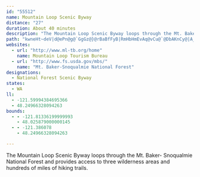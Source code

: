 ```yaml
---
id: "55512"
name: Mountain Loop Scenic Byway
distance: "27"
duration: About 40 minutes
description: "The Mountain Loop Scenic Byway loops through the Mt. Baker- Snoqualmie National Forest and provides access to three wilderness areas and hundreds of miles of hiking trails."
path: "kwneHt~deV|d@ePn@g@`GgGz@}@rBaBfFyB|RmHbHmEvAq@vCu@`@DbAKnCy@|A_AtMsKj^gXfJ_GdBeBZg@jAmCr@_DxAoNj@qFR}@x@cDbByDn@wBNcAHeBOgE?{CNsAh@mCr@yBd@}@h@gBxAsDbB_DpBgBpAuBrCmMhCgHlDaMtAmCbDyDfA_B~@gBxAuDrC_JjE{IdD{ElCgDbCgExBgGrCaJrCcGxAuB~BsCdDyC|JmG`H{GhBaCfEmI~AgElBqGrG_Vl@qAfIwMhCyF^kA\\sAhG_\\rAgFbCeHpCuG~AuCtAqBpAkAt@oArBwEdAuCvEwOdAsF|BsOrAwOjAc_@l@cJt@_K\\iBd@cBfLkWv@sA~OuShBaDb@eATkAhAiHxA{HbBsH|ByJnBiGt@yAlEaGhBsCvF_Lb@m@z@aA~G{Ed@k@|@mBd@eCbC{RdBiIRyAHkBC}IEqA[gCq@mDmAwDgBaE}BaIM_A@u@ZqBXy@nEuIzBaFj@kB\\yBJkA?aBo@qv@ReFTkATiAbAyBt@eAv@w@`N}JxA_B|AqBhVe`@x@{@`GsDrA_@j@?|AZlCZj@@d@K`EyBbIaGlBFnI|ApAElA_@h@_@Va@bDqH`BmCb@a@nM_EhEs@fCkArDuB~PuObB]~DmBfBkAvGaF~GiGlDyBr@SbBOrAo@rDqEh@[zAWTMtCuEvH{I|CeChCgCxA_Ah@ClClAdBpAhBr@dEVnBWvNiFl@o@h@Oh@ErADd@KdCgBjBqBxBgHbD}I~AkGTStFq@hA?T[bCmBx@_@h@w@bF_F~@}AlAcFZu@f@}@pAoApBeBrBqArCoA~C}@jFgChCaCjIgL~@mCbFiSvC{Gj@_AzDeEnDaDfAm@|NqE~DYfAP|FdCp@FhAEdBs@hAEtA^p@^zAzCh@v@bA`@r@AhBm@nMwBtIS`CJjKrBfLfFdItAl@\\xAxAJZ^jCb@~HXlCd@x@NLpE`@vIh@nB`@vWtRxBjClA`BnB~Dt@hBtFrKdA`En@jAfAXbAdA~B`HbCbKrA|BxDlCtMtGrGzExJ~LhBdAxFLjEn@tB?fDbBxAf@bDDZPpA`Et@nDHnAN`Gk@zIeAfBw@RILUrAIjB_@|BGfALfBXvBDlBEbBOnA]hAEp@?fAHd@Pd@hArARr@v@~DLnFLrANh@b@h@^H~A_@^k@l@uAbCwA^eAXuBHiAJ[TMPCLJ|A`CTPhAVh@EpAqAd@B^X~@`BlFlK^RtACfAVPP~E|HxA|Ah@ZJB^KbBw@XBt@^lArATJh@K`A?VL^d@r@XbD`@lDpBdCfBdFlFzAx@j@KzCsB`IH^S`B`@`Be@r@?b@M~AeCx@u@|BQdADxBnBvC~Gn@lB|CtGbBrBdBt@fEt@zFrDt@VhCl@|C^hAfANVX`BXz@NvA?dAIlAe@v@aAfAkCrBuBd@aBWmGPwATsAt@_VxQ}@RyCVuAAwBF}GnDu@TgCR{FLuDf@i@\\oA~AaA~B_@rBe@nJOfAo@`Cw@rAuEbD{BbCg@|@y@tBs@lDMxBVrMxBjZ?rFIzBs@`IcArH{A~Ey@fFYzJ_BrNsBpFwPz\\g@fCaA~CqAlCsBxCYl@Wr@{@xE_@lAi@fAsAjB_BrCy@dBoB`Gs@~@cA~@uAl@cBGc@FoCfAwB~A{@jAqAlA_Al@yBp@{@x@wBfCiBrCi@`As@~B_@vBI~AuAvFoKzYoAfEgGhPsEhHwCpCiDzEy@vAcAlCsA`Fo@nDuAfRSlAcBdG_DhHwB`EoD|EsArAqEnCiG~CqYfLc@Zs@|@kA~BiBzEmM~_@kB~EwA~CcIxOm@vAa@xBSrCRvIHpAzAlIR~AtAjW|@tThBfb@NlB@xAPdB^jBbAhDj@jAn@p@fGtEh@~@h@fBPxA`@fM^rDnBbK|@vDrFpLzDdJdFvM|CvFrChG|@~Cz@hFTvBHrBL`IGxEFlFXtDd@|O@lFeAnX?fCXpDx@bHvDn_@~@`LTzAn@xB`A~B|HbLTr@XjBrBpUbE|`@RzDDrFTlCdA~E`A`GxAbNnFjYb@pDBbEi@lMsAbTi@jE_AhDiBvDmDtEwEtHc@|@cCnHoAtHe@dGo@bSFjSArLHjBbEfi@j@nC`AvCdBtDt@xB^~FSbFWrBe@~BqCdHoAxE[nC?dCTzDn@~GxAzKJrCAnEYrD}BxIc@lA{CfFcAxByAlE_@zA]vB[fD}A|XcE|{@Y~Ao@lC_C|Gc@jBSvAAfAJlBd@~CjC~GdA`CRz@Dp@?r@Sd@uAt@sAh@YTe@x@]pBElBBx@`@xAlAxAh@R~@?n@Gn@_@lBgBb@W~Aa@t@EbBN^N|@r@xClDbAlCRdANxA?zADlKEtAc@vDqIr[_AjGOrDIlEUhCSp@yAdDsBtD_B|BsDtEs@tAcCrGaFlO_DrI{DzLe@`EOrD?`AXdClGj]LdDYrBi@|Ay@|Ac@`@o@b@gCx@gKxAsGlAmBxAu@~@q@`Ba@rCIjAB|IIrCw@jC_Az@oCdBs@~@Uf@_AjDwB|LcGp_@gDlRu@bF{Hhb@{Kfi@oAfEoAjCsAfBiA`AoJrG}CrC{AdEi@fDErCm@rjBOpXCpAQ`C"
websites:
  - url: "http://www.ml-tb.org/home"
    name: Mountain Loop Tourism Bureau
  - url: "http://www.fs.usda.gov/mbs/"
    name: "Mt. Baker-Snoqualmie National Forest"
designations:
  - National Forest Scenic Byway
states:
  - WA
ll:
  - -121.59994384695366
  - 48.24966328094263
bounds:
  - - -121.81336199999993
    - 48.025879000000145
  - - -121.386078
    - 48.24966328094263

---
```


The Mountain Loop Scenic Byway loops through the Mt. Baker- Snoqualmie National Forest and provides access to three wilderness areas and hundreds of miles of hiking trails.
